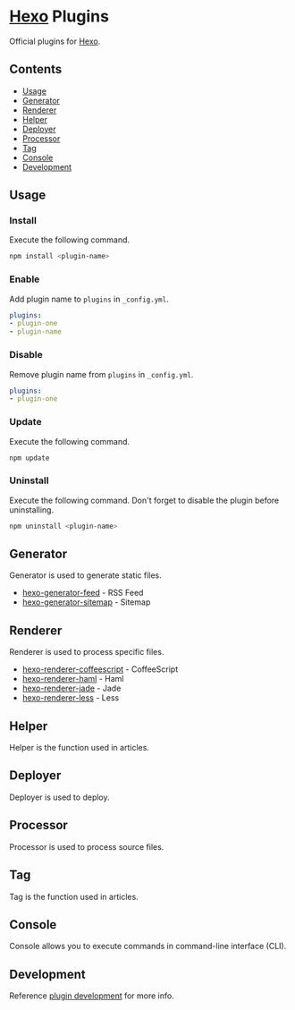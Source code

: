 # [Hexo] Plugins

Official plugins for [Hexo].

## Contents

- [Usage](#usage)
- [Generator](#generator)
- [Renderer](#renderer)
- [Helper](#helper)
- [Deployer](#deployer)
- [Processor](#processor)
- [Tag](#tag)
- [Console](#console)
- [Development](#development)

## Usage

### Install

Execute the following command.

``` bash
npm install <plugin-name>
```

### Enable

Add plugin name to `plugins` in `_config.yml`.

``` yaml
plugins:
- plugin-one
- plugin-name
```

### Disable

Remove plugin name from `plugins` in `_config.yml`.

``` yaml
plugins:
- plugin-one
```

### Update

Execute the following command.

``` bash
npm update
```

### Uninstall

Execute the following command. Don't forget to disable the plugin before uninstalling.

``` bash
npm uninstall <plugin-name>
```

## Generator

Generator is used to generate static files.

- [hexo-generator-feed] - RSS Feed
- [hexo-generator-sitemap] - Sitemap

<a id="renderer"></a>
## Renderer

Renderer is used to process specific files.

- [hexo-renderer-coffeescript] - CoffeeScript
- [hexo-renderer-haml] - Haml
- [hexo-renderer-jade] - Jade
- [hexo-renderer-less] - Less

## Helper

Helper is the function used in articles.

## Deployer

Deployer is used to deploy.

## Processor

Processor is used to process source files.

## Tag

Tag is the function used in articles.

## Console

Console allows you to execute commands in command-line interface (CLI).

## Development

Reference [plugin development](../docs/plugin-development.html) for more info.

[Hexo]: http://zespia.tw/hexo
[hexo-generator-feed]: https://github.com/tommy351/hexo-plugins/tree/master/generator/feed
[hexo-generator-sitemap]: https://github.com/tommy351/hexo-plugins/tree/master/generator/sitemap
[hexo-renderer-coffeescript]: https://github.com/tommy351/hexo-plugins/tree/master/renderer/coffeescript
[hexo-renderer-haml]: https://github.com/tommy351/hexo-plugins/tree/master/renderer/haml
[hexo-renderer-jade]: https://github.com/tommy351/hexo-plugins/tree/master/renderer/jade
[hexo-renderer-less]: https://github.com/tommy351/hexo-plugins/tree/master/renderer/less
[wiki]: https://github.com/tommy351/hexo/wiki/Plugins